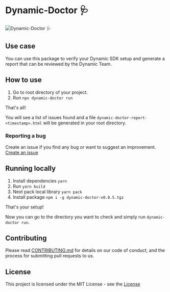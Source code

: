 # Dynamic-Doctor 🩺

![Dynamic-Doctor 🩺](https://github.com/dynamic-labs/dynamic-doctor/assets/107057105/af7b4146-6c09-42d1-8578-2287645b5f84)

## Use case

You can use this package to verify your Dynamic SDK setup and generate a report that can be reviewed by the Dynamic Team.

## How to use

1. Go to root directory of your project.
2. Run `npx dynamic-doctor run`

That's all!

You will see a list of issues found and a file `dynamic-doctor-report-<timestamp>.html` will be generated in your root directory.

### Reporting a bug

Create an issue if you find any bug or want to suggest an improvement. [Create an issue](https://github.com/dynamic-labs/dynamic-doctor/issues/new)

## Running locally

1. Install dependencies `yarn`
2. Run `yarn build`
3. Next pack local library `yarn pack`
4. Install package `npm i -g dynamic-doctor-v0.0.5.tgz`

That's your setup!

Now you can go to the directory you want to check and simply run `dynamic-doctor run`.

## Contributing

Please read [CONTRIBUTING.md](https://github.com/dynamic-labs/dynamic-doctor/blob/main/CONTRIBUTING.md) for details on our code of conduct, and the process for submitting pull requests to us.

## License

This project is licensed under the MIT License - see the [License](https://github.com/dynamic-labs/dynamic-doctor/blob/main/LICENSE)
